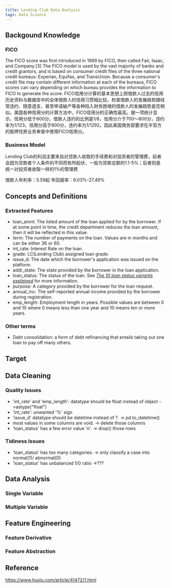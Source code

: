 ```yaml
---
title: Lending Club Data Analysis
tags: Data Science
---
```

## Backgound Knowledge
### FICO
The FICO score was first introduced in 1989 by FICO, then called Fair, Isaac, and Company.[3] The FICO model is used by the vast majority of banks and credit grantors, and is based on consumer credit files of the three national credit bureaus: Experian, Equifax, and TransUnion. Because a consumer's credit file may contain different information at each of the bureaus, FICO scores can vary depending on which bureau provides the information to FICO to generate the score.
FICO信用分计算的基本思想上把借款人过去的信用历史资料与数据库中的全体借款人的信用习惯相比较，检查借款人的发展趋势跟经常违约、随意透支、甚至申请破产等各种陷入财务困境的借款人的发展趋势是否相似。美国各种信用分的计算方法中，FICO信用分的正确性最高。据一项统计显示，信用分低于600分，借款人违约的比例是1/8，信用分介于700～800分，违约率为1/123，信用分高于800分，违约率为1/1292。因此美国商务部要求在半官方的抵押住房业务审查中使用FICO信用分。

### Business Model
Lending Club的利润主要来自对贷款人收取的手续费和对投资者的管理费，前者会因为贷款者个人条件的不同而有所起伏，一般为贷款总额的1.1-5%；后者则是统一对投资者收取一样的1%的管理费

借款人年利率：5.59起
年回报率：6.03%-27.49%

## Concepts and Definitions
### Extracted Features
- loan_amnt: The listed amount of the loan applied for by the borrower. If at some point in time, the credit department reduces the loan amount, then it will be reflected in this value.
- term: The number of payments on the loan. Values are in months and can be either 36 or 60.
- int_rate: Interest Rate on the loan.
- grade: LC(Lending Club) assigned loan grade.
- issue_d: The date which the borrower's application was issued on the platform.
- addr_state: The state provided by the borrower in the loan application.
- loan_status: The status of the loan. See [*The 10 loan status variants explained*](https://help.bitbond.com/article/20-the-10-loan-status-variants-explained) for more information.
- purpose: A category provided by the borrower for the loan request.
- annual_inc: The self-reported annual income provided by the borrower during registration.
- emp_length: Employment length in years. Possible values are between 0 and 10 where 0 means less than one year and 10 means ten or more years.

### Other terms
- Debt consolidation: a form of debt refinancing that entails taking out one loan to pay off many others.

## Target


## Data Cleaning
### Quality Issues
- 'int_rate' and 'emp_length': datatype should be float instead of object ->astype("float")
- 'int_rate': unwanted '%' sign
- 'issue_d' datatype should be datetime instead of ?. -> pd.to_datetime()
- most values in some columns are void. -> delete those columns
- 'loan_status' has a few error value 'n'.  -> drop() those rows

### Tidiness Issues
- 'loan_status' has too many categories. -> only classify a case into normal(1)/ abnormal(0)
- 'loan_status'  has unbalanced 1/0 ratio ->???


## Data Analysis
### Single Variable
### Multiple Variable

## Feature Engineering
### Feature Derivative
### Feature Abstraction

## Reference
https://www.huxiu.com/article/41472/1.html
